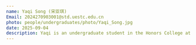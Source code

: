 ```yaml
---
name: Yaqi Song (宋亚琪)
Email: 2024270903001@std.uestc.edu.cn
photo: people/undergraduates/photo/Yaqi_Song.jpg
date: 2025-09-04
description: Yaqi is an undergraduate student in the Honors College at UESTC. With a strong interest in AI, she is eager to contribute to innovative research in the field.
---
```

